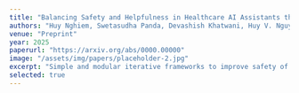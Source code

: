 ```yaml
---
title: "Balancing Safety and Helpfulness in Healthcare AI Assistants through Iterative Preference Alignment"
authors: "Huy Nghiem, Swetasudha Panda, Devashish Khatwani, Huy V. Nguyen, Krishnaram Kenthapadi, Hal Daumé III"
venue: "Preprint"
year: 2025
paperurl: "https://arxiv.org/abs/0000.00000"
image: "/assets/img/papers/placeholder-2.jpg"
excerpt: "Simple and modular iterative frameworks to improve safety of healthcare AI assistants post-deployment via preference optimization"
selected: true
---
```

